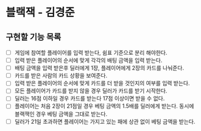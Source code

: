 # 블랙잭 - 김경준

## 구현할 기능 목록

- [ ] 게임에 참여할 플레이어를 입력 받는다, 쉼표 기준으로 분리 해야한다.
- [ ] 입력 받은 플레이어의 순서에 맞게 각각의 배팅 금액을 입력 받는다.
- [ ] 배팅 금액을 입력 받은후 딜러에게 1장, 플레이어에게 2장의 카드를 나눠준다.
- [ ] 카드를 받은 사람의 카드 상황을 보여준다.
- [ ] 입력 받은 플레이어의 순서에 맞게 카드를 더 받을 것인지의 여부를 입력 받는다.
- [ ] 모든 플레이어가 카드를 받지 않을 경우 딜러가 카드를 받기 시작한다.
- [ ] 딜러는 16점 이하일 경우 카드를 받는다 17점 이상이면 받을 수 없다.
- [ ] 플레이어는 처음 2장이 21점일 경우 베팅 금액의 1.5배를 딜러에게 받는다. 동시에 블랙잭인 경우 베팅 금액을 그대로 받는다.
- [ ] 딜러가 21일 초과하면 플레이어는 가지고 있는 패에 상관 없이 베팅 금액을 받는다.